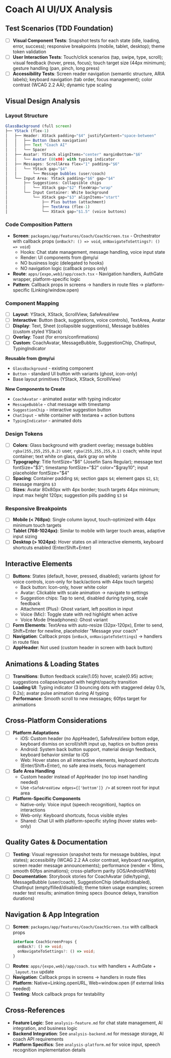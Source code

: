 # Coach AI UI/UX Analysis

## Test Scenarios (TDD Foundation)
- [ ] **Visual Component Tests**: Snapshot tests for each state (idle, loading, error, success); responsive breakpoints (mobile, tablet, desktop); theme token validation
- [ ] **User Interaction Tests**: Touch/click scenarios (tap, swipe, type, scroll); visual feedback (hover, press, focus); touch target size (44px minimum); gesture handling (pan, pinch, long press)
- [ ] **Accessibility Tests**: Screen reader navigation (semantic structure, ARIA labels); keyboard navigation (tab order, focus management); color contrast (WCAG 2.2 AA); dynamic type scaling

## Visual Design Analysis

### Layout Structure
```typescript
GlassBackground (full screen)
├── YStack (flex-1)
│   ├── Header: XStack padding="$4" justifyContent="space-between"
│   │   ├── Button (back navigation)
│   │   ├── Text "Coach AI" 
│   │   └── Spacer
│   ├── Avatar: YStack alignItems="center" marginBottom="$6"
│   │   └── Avatar (80x80) with typing indicator
│   ├── Messages: ScrollArea flex="1" padding="$6"
│   │   └── YStack gap="$4"
│   │       └── Message bubbles (user/coach)
│   └── Input Area: YStack padding="$6" gap="$4"
│       ├── Suggestions: Collapsible chips
│       │   └── XStack gap="$2" flexWrap="wrap"
│       └── Input Container: White background
│           └── XStack gap="$3" alignItems="start"
│               ├── Plus button (attachment)
│               ├── TextArea (flex-1)
│               └── XStack gap="$1.5" (voice buttons)
```

### Code Composition Pattern

- **Screen**: `packages/app/features/Coach/CoachScreen.tsx` - Orchestrator with callback props (`onBack?: () => void`, `onNavigateToSettings?: () => void`)
  - Hooks: Chat state management, message handling, voice input state
  - Render: UI components from @my/ui
  - NO business logic (delegated to hooks)
  - NO navigation logic (callback props only)
- **Route**: `apps/{expo,web}/app/coach.tsx` - Navigation handlers, AuthGate wrapper, platform-specific logic
- **Pattern**: Callback props in screens → handlers in route files → platform-specific (Linking/window.open)

### Component Mapping

- [ ] **Layout**: YStack, XStack, ScrollView, SafeAreaView
- [ ] **Interactive**: Button (back, suggestions, voice controls), TextArea, Avatar
- [ ] **Display**: Text, Sheet (collapsible suggestions), Message bubbles (custom styled YStack)
- [ ] **Overlay**: Toast (for errors/confirmations)
- [ ] **Custom**: CoachAvatar, MessageBubble, SuggestionChip, ChatInput, TypingIndicator

**Reusable from @my/ui**
- `GlassBackground` - existing component
- `Button` - standard UI button with variants (ghost, icon-only)
- Base layout primitives (YStack, XStack, ScrollView)

**New Components to Create**
- `CoachAvatar` - animated avatar with typing indicator
- `MessageBubble` - chat message with timestamp
- `SuggestionChip` - interactive suggestion button
- `ChatInput` - white container with textarea + action buttons
- `TypingIndicator` - animated dots

### Design Tokens

- [ ] **Colors**: Glass background with gradient overlay; message bubbles `rgba(255,255,255,0.2)` user, `rgba(255,255,255,0.1)` coach; white input container; text white on glass, dark gray on white
- [ ] **Typography**: Title fontSize="$6" (Josefin Sans Regular); message text fontSize="$3"; timestamp fontSize="$2" color="$gray10"; input placeholder fontSize="$4"
- [ ] **Spacing**: Container padding `$6`; section gaps `$4`; element gaps `$2`, `$3`; message margins `$3`
- [ ] **Sizes**: Avatar 80x80px with 4px border; touch targets 44px minimum; input max height 120px; suggestion pills padding `$3` `$4`

### Responsive Breakpoints

- [ ] **Mobile (< 768px)**: Single column layout, touch-optimized with 44px minimum touch targets
- [ ] **Tablet (768-1024px)**: Similar to mobile with larger touch areas, adaptive input sizing
- [ ] **Desktop (> 1024px)**: Hover states on all interactive elements, keyboard shortcuts enabled (Enter/Shift+Enter)

## Interactive Elements

- [ ] **Buttons**: States (default, hover, pressed, disabled); variants (ghost for voice controls, icon-only for back/actions with 44px touch targets)
  - Back button: Icon-only, hover white color
  - Avatar: Clickable with scale animation → navigate to settings
  - Suggestion chips: Tap to send, disabled during typing, scale feedback
  - Attachment (Plus): Ghost variant, left position in input
  - Voice (Mic): Toggle state with red highlight when active
  - Voice Mode (Headphones): Ghost variant
- [ ] **Form Elements**: TextArea with auto-resize (32px-120px), Enter to send, Shift+Enter for newline, placeholder "Message your coach"
- [ ] **Navigation**: Callback props (`onBack`, `onNavigateToSettings`) → handlers in route files
- [ ] **AppHeader**: Not used (custom header in screen with back button)

## Animations & Loading States

- [ ] **Transitions**: Button feedback scale(1.05) hover, scale(0.95) active; suggestions collapse/expand with height/opacity transition
- [ ] **Loading UI**: Typing indicator (3 bouncing dots with staggered delay 0.1s, 0.2s); avatar pulse animation during AI typing
- [ ] **Performance**: Smooth scroll to new messages; 60fps target for animations

## Cross-Platform Considerations

- [ ] **Platform Adaptations**
  - iOS: Custom header (no AppHeader), SafeAreaView bottom edge, keyboard dismiss on scroll/shift input up, haptics on button press
  - Android: System back button support, material design feedback, keyboard behavior similar to iOS
  - Web: Hover states on all interactive elements, keyboard shortcuts (Enter/Shift+Enter), no safe area insets, focus management
- [ ] **Safe Area Handling**
  - Custom header instead of AppHeader (no top inset handling needed)
  - Use `<SafeAreaView edges={['bottom']} />` at screen root for input area
- [ ] **Platform-Specific Components**
  - Native-only: Voice input (speech recognition), haptics on interactions
  - Web-only: Keyboard shortcuts, focus visible styles
  - Shared: Chat UI with platform-specific styling (hover states web-only)

## Quality Gates & Documentation

- [ ] **Testing**: Visual regression (snapshot tests for message bubbles, input states); accessibility (WCAG 2.2 AA color contrast, keyboard navigation, screen reader message announcements); performance (render < 16ms, smooth 60fps animations); cross-platform parity (iOS/Android/Web)
- [ ] **Documentation**: Storybook stories for CoachAvatar (idle/typing), MessageBubble (user/coach), SuggestionChip (default/disabled), ChatInput (empty/filled/disabled); theme token usage examples; screen reader test results; animation timing specs (bounce delays, transition durations)

## Navigation & App Integration

- [ ] **Screen**: `packages/app/features/Coach/CoachScreen.tsx` with callback props
  ```typescript
  interface CoachScreenProps {
    onBack?: () => void;
    onNavigateToSettings?: () => void;
  }
  ```
- [ ] **Routes**: `apps/{expo,web}/app/coach.tsx` with handlers + AuthGate + `_layout.tsx` update
- [ ] **Navigation**: Callback props in screens → handlers in route files
- [ ] **Platform**: Native=Linking.openURL, Web=window.open (if external links needed)
- [ ] **Testing**: Mock callback props for testability

## Cross-References

- **Feature Logic**: See `analysis-feature.md` for chat state management, AI integration, and business logic
- **Backend Integration**: See `analysis-backend.md` for message storage, AI coach API requirements
- **Platform Specifics**: See `analysis-platform.md` for voice input, speech recognition implementation details

